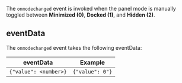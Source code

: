 The `onmodechanged` event is invoked when the panel mode is manually toggled between **Minimized (0)**, **Docked (1)**, and **Hidden (2)**.

## eventData

The `onmodechanged` event takes the following eventData:

| eventData | Example |
|-----------|---------|
| ```{"value": <number>}``` | ```{"value": 0"}``` |